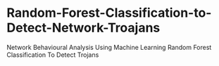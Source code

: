 # Random-Forest-Classification-to-Detect-Network-Troajans
Network Behavioural Analysis Using Machine Learning Random Forest Classification To Detect Trojans
